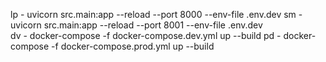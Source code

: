 lp - uvicorn src.main:app --reload --port 8000 --env-file .env.dev 
sm - uvicorn src.main:app --reload --port 8001 --env-file .env.dev      
dv - docker-compose -f docker-compose.dev.yml up --build
pd - docker-compose -f docker-compose.prod.yml up --build        